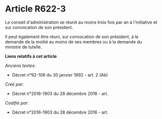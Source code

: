 # Article R622-3

Le conseil d'administration se réunit au moins trois fois par an à l'initiative et sur convocation de son président.

Il peut également être réuni, sur convocation de son président, à la demande de la moitié au moins de ses membres ou à la
demande du ministre de tutelle.

**Liens relatifs à cet article**

_Anciens textes_:

  - Décret n°92-106 du 30 janvier 1992 - art. 2 (Ab)

_Créé par_:

  - Décret n°2016-1903 du 28 décembre 2016 - art.

_Codifié par_:

  - Décret n°2016-1903 du 28 décembre 2016 - art.
